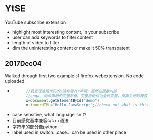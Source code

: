 # YtSE
YouTube subscribe extension
* highlight most interesting content, in your subscribe
* user can add keywords to filter content
* length of video to filter
* dim the uninteresting content or make it 50% transpatent

## 2017Dec04
Walked through first two example of firefox webextension. No code uploaded.  

* ```js
        //我发现这段代码的x没有用var声明，虽然在函数内部
        //soga, 向未声明的变量赋值，变量自动作为全局变量，页面关闭时释放
        x=document.getElementById("demo")
        x.innerHTML="Hello JavaScript";//check out what is this
  ```
* case sensitive, what language isn't?  
* 目前感觉基本兼容c/c++语法  
* 字符串的部分像python
* label used in switch...case... can be used in other place
